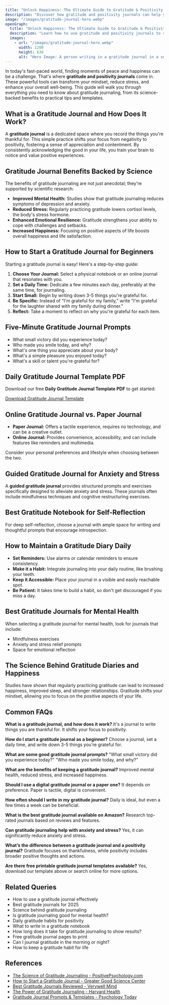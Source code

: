 ```yaml
---
title: "Unlock Happiness: The Ultimate Guide to Gratitude & Positivity Journals"
description: "Discover how gratitude and positivity journals can help you cultivate joy, mindfulness, and a more fulfilling life."
image: "/images/gratitude-journal-hero.webp"
openGraph:
  title: "Unlock Happiness: The Ultimate Guide to Gratitude & Positivity Journals"
  description: "Learn how to use gratitude and positivity journals to shift your mindset, embrace optimism, and enhance well-being."
  images:
    - url: "/images/gratitude-journal-hero.webp"
      width: 1200
      height: 630
      alt: "Hero Image: A person writing in a gratitude journal in a serene, nature-filled setting."
---
```



In today's fast-paced world, finding moments of peace and happiness can be a challenge. That's where **gratitude and positivity journals** come in. These powerful tools can transform your mindset, reduce stress, and enhance your overall well-being. This guide will walk you through everything you need to know about gratitude journaling, from its science-backed benefits to practical tips and templates.

## What is a Gratitude Journal and How Does It Work?

A **gratitude journal** is a dedicated space where you record the things you're thankful for. This simple practice shifts your focus from negativity to positivity, fostering a sense of appreciation and contentment. By consistently acknowledging the good in your life, you train your brain to notice and value positive experiences.

## Gratitude Journal Benefits Backed by Science

The benefits of gratitude journaling are not just anecdotal; they're supported by scientific research:

* **Improved Mental Health:** Studies show that gratitude journaling reduces symptoms of depression and anxiety.
* **Reduced Stress:** Regularly practicing gratitude lowers cortisol levels, the body's stress hormone.
* **Enhanced Emotional Resilience:** Gratitude strengthens your ability to cope with challenges and setbacks.
* **Increased Happiness:** Focusing on positive aspects of life boosts overall happiness and life satisfaction.

## How to Start a Gratitude Journal for Beginners

Starting a gratitude journal is easy! Here's a step-by-step guide:

1.  **Choose Your Journal:** Select a physical notebook or an online journal that resonates with you.
2.  **Set a Daily Time:** Dedicate a few minutes each day, preferably at the same time, for journaling.
3.  **Start Small:** Begin by writing down 3-5 things you're grateful for.
4.  **Be Specific:** Instead of "I'm grateful for my family," write "I'm grateful for the laughter shared with my family during dinner."
5.  **Reflect:** Take a moment to reflect on why you're grateful for each item.

## Five-Minute Gratitude Journal Prompts

* What small victory did you experience today?
* Who made you smile today, and why?
* What's one thing you appreciate about your body?
* What's a simple pleasure you enjoyed today?
* What's a skill or talent you're grateful for?

## Daily Gratitude Journal Template PDF

Download our free **Daily Gratitude Journal Template PDF** to get started:

[Download Gratitude Journal Template](https://www.google.com/url?sa=E&source=gmail&q=https://www.google.com/url?sa=E%26source=gmail%26q=insert-download-link-here)

## Online Gratitude Journal vs. Paper Journal

* **Paper Journal:** Offers a tactile experience, requires no technology, and can be a creative outlet.
* **Online Journal:** Provides convenience, accessibility, and can include features like reminders and multimedia.

Consider your personal preferences and lifestyle when choosing between the two.

## Guided Gratitude Journal for Anxiety and Stress

A **guided gratitude journal** provides structured prompts and exercises specifically designed to alleviate anxiety and stress. These journals often include mindfulness techniques and cognitive restructuring exercises.

## Best Gratitude Notebook for Self-Reflection

For deep self-reflection, choose a journal with ample space for writing and thoughtful prompts that encourage introspection.

## How to Maintain a Gratitude Diary Daily

* **Set Reminders:** Use alarms or calendar reminders to ensure consistency.
* **Make it a Habit:** Integrate journaling into your daily routine, like brushing your teeth.
* **Keep it Accessible:** Place your journal in a visible and easily reachable spot.
* **Be Patient:** It takes time to build a habit, so don't get discouraged if you miss a day.

## Best Gratitude Journals for Mental Health

When selecting a gratitude journal for mental health, look for journals that include:

* Mindfulness exercises
* Anxiety and stress relief prompts
* Space for emotional reflection

## The Science Behind Gratitude Diaries and Happiness

Studies have shown that regularly practicing gratitude can lead to increased happiness, improved sleep, and stronger relationships. Gratitude shifts your mindset, allowing you to focus on the positive aspects of your life.

## Common FAQs

**What is a gratitude journal, and how does it work?**
It's a journal to write things you are thankful for. It shifts your focus to positivity.

**How do I start a gratitude journal as a beginner?**
Choose a journal, set a daily time, and write down 3-5 things you're grateful for.

**What are some good gratitude journal prompts?**
"What small victory did you experience today?" "Who made you smile today, and why?"

**What are the benefits of keeping a gratitude journal?**
Improved mental health, reduced stress, and increased happiness.

**Should I use a digital gratitude journal or a paper one?**
It depends on preference. Paper is tactile, digital is convenient.

**How often should I write in my gratitude journal?**
Daily is ideal, but even a few times a week can be beneficial.

**What is the best gratitude journal available on Amazon?**
Research top-rated journals based on reviews and features.

**Can gratitude journaling help with anxiety and stress?**
Yes, it can significantly reduce anxiety and stress.

**What’s the difference between a gratitude journal and a positivity journal?**
Gratitude focuses on thankfulness, while positivity includes broader positive thoughts and actions.

**Are there free printable gratitude journal templates available?**
Yes, download our template above or search online for more options.

## Related Queries

* How to use a gratitude journal effectively
* Best gratitude journals for 2025
* Science behind gratitude journaling
* Is gratitude journaling good for mental health?
* Daily gratitude habits for positivity
* What to write in a gratitude notebook
* How long does it take for gratitude journaling to show results?
* Free gratitude journal pages to print
* Can I journal gratitude in the morning or night?
* How to keep a gratitude habit for life

## References

* [The Science of Gratitude Journaling - PositivePsychology.com](https://www.positivepsychology.com/gratitude-journal/)
* [How to Start a Gratitude Journal - Greater Good Science Center](https://greatergood.berkeley.edu/article/item/how_to_start_a_gratitude_journal)
* [Best Gratitude Journals Reviewed - Verywell Mind](https://www.verywellmind.com/best-gratitude-journals-5190977)
* [The Power of Gratitude Journaling - Harvard Health](https://www.health.harvard.edu/mental-health/the-power-of-gratitude-journaling)
* [Gratitude Journal Prompts & Templates - Psychology Today](https://www.psychologytoday.com/us/blog/prescriptions-life/202104/gratitude-journal-prompts-templates)